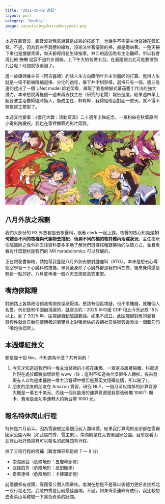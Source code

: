 ```yaml
---
title: "2021-05-09 週記"
layout: post
category: "Weekly"
image: /assets/img/katsudousyasin.png
---
```


本週在超音波。超音波對我來說算是成熟的技能了，也幾乎不需要主治醫師在旁監督。不過，因為我左手肩膀的緣故，沒辦法坐著優雅的掃，都是得站著。一整天掃下來也是腰酸背痛，每天都得用花生球按摩。林口的話因為有主治醫師，所以我會用比較 <del>悠閒</del> 從容不迫的步調做。上下午大約各做七台。在基隆跟台北可是要做到九台呢！時間就很緊迫了。

週一被導師兼主任（阿吉醫師）約談人生方向跟明年升主治醫師的打算。覺得人生就是一個不斷被限縮選擇、分化的過程，像下井字棋那樣，選擇只有一個。週三急速的趕出了一個 UNet model 給老闆看，展現了我抱佛腳式蕃茄醬工作法的強大潛力。本來想說再拖個一週末再去找主任（研究的老闆）報告進度。結果週四早上超音波主治醫師臨時換人，換成主任，幹幹幹，我得給他面對面一整天。就不得不熬夜趕工模型了。

本週其他要事：《櫻花大戰：活動寫真》二十週年上映紀念，一眾粉絲在秋葉原開小電影院慶祝。我也在家裡播藍光影片同賀。

![サクラ大戦活動写真](/assets/img/katsudousyasin.png)

## 八月外放之規劃

我們大部分的 R3 外放都是去核醫科，跟著 clerk 一起上課。核醫的核心知識是**如何結合不同的核種與代謝物去搭配、偵測不同的標的物其體內活躍狀況**。主任指示住院醫師之後外訓去核醫科要多多地了解他們選擇核種跟藥物的決策方式，並且看看有什麼題材是我們的 MR metabolomics 可以發展的。

正在跟秘書聯絡，請她幫我登記八月外訓去放射腫瘤科（RTO）。本來是想去心導管室學習一下心臟科的技能，畢竟全身除了心臟外都是我們科在做，後來覺得還是輕鬆一點的好。八月底再湊一個六天去爬能高安東軍。

## 嘴炮俠認證

對網路上各類政治預測嘴炮俠深感厭煩。應該有個區塊鏈，也不求賭錢，就賭個人名譽。例如鼓吹中國崩潰論的，就寫合約：2025 年中國 GDP 相比今天必跌 15% 以上。到了 2025 年，區塊鏈自動驗證數據。如果不成立，此區塊鏈對應的瀏覽器套件就會自動在使用者的瀏覽器上對嘴炮俠的各類社交帳號旁邊添加一個藍勾勾「嘴炮俠認證」。

## 本週爆紅推文

都是幾十個 like，不知道為什麼？共有兩則：

1. 今天才知道這我們科一堆主治醫師的小孩在康橋，一眾家長跟著隔離，科部運作現在處於即將崩壞狀態 www（註：這則不知道為什麼很多人轉推。後來發現有人以為是本醫院一堆主治醫師中標但是蔡英文隱瞞疫情，所以刪了）。
2. 朋友的朋友的朋友在 Amazon 實習，研究 NLP，一個月可以燒掉的計算資源大概是一萬五千美元。而我一個月能用的運算資源是我那張破爛 1080Ti 顯卡，費用是全功率運轉大約新台幣 1000 元。

## 報名特休爬山行程

特休是六月前半。因為雪霸規定兩個月前入園申請，結果我打算爬的全部都在雪霸國家公園內啊（如武陵四秀、雪主東）。南湖則是在太魯閣國家公園。目前是看山友登山社好像還有可以報名的武陵四秀行程。

排了三個行程的候補（難度輝哥都是給 7 ～ 8 分）

- 南湖圈谷（危險地形：五岩峰斷崖）
- 武陵四秀（危險地形：品田斷崖）
- 奇萊連峰（危險地形：卡樓羅斷崖）

前兩個都有成團，等國家公園入園審核。南湖在想是不是等以後體力更好直接找北一段行程走完。武陵四秀是目前最佳選項。不過，如果奇萊連峰有成行，我比較想去奇萊山系體驗一下黑色奇萊的壯闊。
